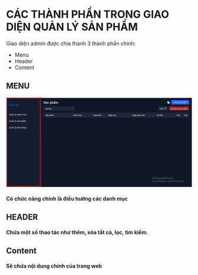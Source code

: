 # CÁC THÀNH PHẦN TRONG GIAO DIỆN QUẢN LÝ SẢN PHẨM

Giao diện admin được chia thành 3 thành phần chính:

- Menu
- Header
- Content

## MENU

![Menu](/Huong%20Dan/HD%20ADMIN/image/menu.png)

#### Có chức năng chính là điều hướng các danh mục

## HEADER

#### Chứa một số thao tác như thêm, xóa tất cả, lọc, tìm kiếm.

## Content

#### Sẽ chứa nội dung chính của trang web

